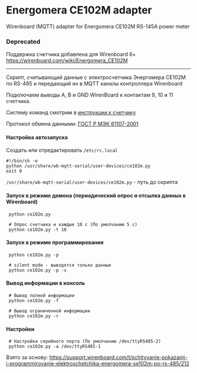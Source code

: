 # Energomera CE102M adapter
Wirenboard (MQTT) adapter for Energomera CE102M RS-145A power meter

### Deprecated
Поддержка счетчика добавлена для Wirenboard 6+ https://wirenboard.com/wiki/Energomera_CE102M

----

Скрипт, считывающий данные с электросчетчика Энергомера CE102М по RS-485 и передающий их в MQTT каналы контроллера Wirenboard

Подключаем выводы A, B и GND WirenBoard к контактам 9, 10 и 11 счетчика.

Систему команд смотрим в [инструкции к счетчику](http://www.energomera.ru/documentations/ce102m_full_re.pdf)

Протокол обмена данными: [ГОСТ Р МЭК 61107-2001](http://standartgost.ru/g/%D0%93%D0%9E%D0%A1%D0%A2_%D0%A0_%D0%9C%D0%AD%D0%9A_61107-2001)

#### Настройка автозапуска
Создать или отредактировать `/etc/rc.local`

```shell script
#!/bin/sh -e
python /usr/share/wb-mqtt-serial/user-devices/ce102m.py
exit 0
```
`/usr/share/wb-mqtt-serial/user-devices/ce102m.py` - путь до скрипта

#### Запуск в режиме демона (периодический опрос и отсылка данных в Wirenboard)
```shell script
 python ce102m.py

 # Опрос счетчика и каждые 10 с (По умолчанию 5 с)
 python ce102m.py -t 10
```

#### Запуск в режиме программирования
```shell script
 python ce102m.py -p

 # silent mode - выводятся только данные
 python ce102m.py -p -s
```

#### Вывод информации в консоль
```shell script
 # Вывод полной информации
 python ce102m.py -f

 # Вывод ограниченной информации
 python ce102m.py -r
```

#### Настройки
```shell script
 # Настройка серийного порта (По умолчанию /dev/ttyRS485-2)
 python ce102m.py -a /dev/ttyRS485-1
```

Взято за основу: https://support.wirenboard.com/t/schityvanie-pokazanij-i-programmirovanie-elektroschetchika-energomera-se102m-po-rs-485/212
